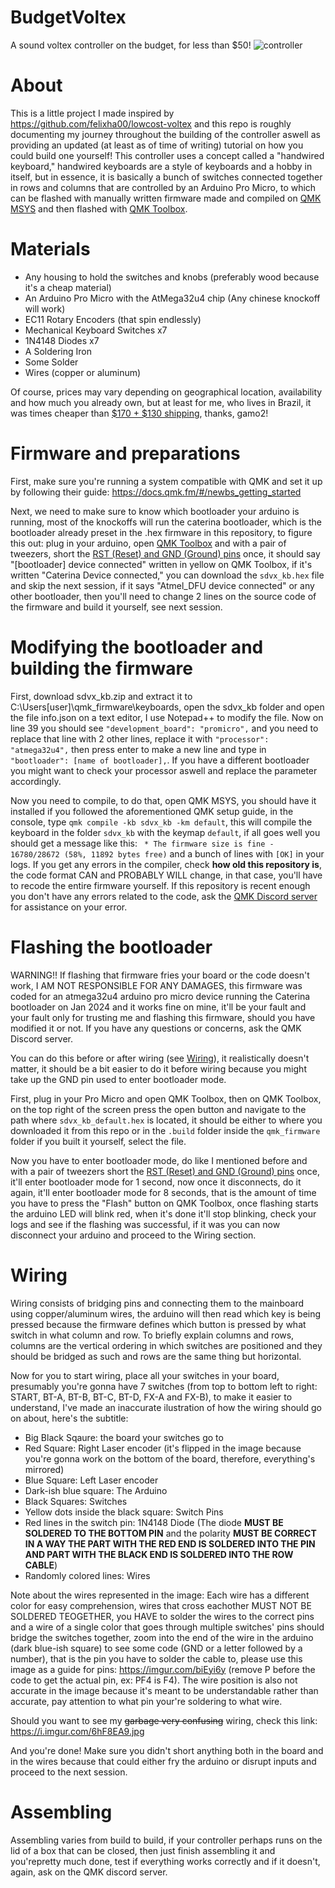 # BudgetVoltex
A sound voltex controller on the budget, for less than $50!
![controller](https://i.imgur.com/mXFU2QD.jpg)
# About
This is a little project I made inspired by https://github.com/felixha00/lowcost-voltex and this repo is roughly documenting my journey throughout the building of the controller aswell as providing an updated (at least as of time of writing) tutorial on how you could build one yourself!
This controller uses a concept called a "handwired keyboard," handwired keyboards are a style of keyboards and a hobby in itself, but in essence, it is basically a bunch of switches connected together in rows and columns that are controlled by an Arduino Pro Micro, to which can be flashed with manually written firmware made and compiled on [QMK MSYS](https://msys.qmk.fm) and then flashed with [QMK Toolbox](https://github.com/qmk/qmk_toolbox).
# Materials
* Any housing to hold the switches and knobs (preferably wood because it's a cheap material)
* An Arduino Pro Micro with the AtMega32u4 chip (Any chinese knockoff will work)
* EC11 Rotary Encoders (that spin endlessly)
* Mechanical Keyboard Switches x7
* 1N4148 Diodes x7
* A Soldering Iron
* Some Solder
* Wires (copper or aluminum)
  
Of course, prices may vary depending on geographical location, availability and how much you already own, but at least for me, who lives in Brazil, it was times cheaper than [$170 + $130 shipping](https://imgur.com/ir808ol), thanks, gamo2!

# Firmware and preparations
First, make sure you're running a system compatible with QMK and set it up by following their guide: https://docs.qmk.fm/#/newbs_getting_started

Next, we need to make sure to know which bootloader your arduino is running, most of the knockoffs will run the caterina bootloader, which is the bootloader already preset in the .hex firmware in this repository, to figure this out: plug in your arduino, open [QMK Toolbox](https://github.com/qmk/qmk_toolbox) and with a pair of tweezers, short the [RST (Reset) and GND (Ground) pins](https://imgur.com/uM4fLvM) once, it should say "[bootloader] device connected" written in yellow on QMK Toolbox, if it's written "Caterina Device connected," you can download the ``sdvx_kb.hex`` file and skip the next session, if it says "Atmel_DFU device connected" or any other bootloader, then you'll need to change 2 lines on the source code of the firmware and build it yourself, see next session.

# Modifying the bootloader and building the firmware
First, download sdvx_kb.zip and extract it to C:\Users\[user]\qmk_firmware\keyboards, open the sdvx_kb folder and open the file info.json on a text editor, I use Notepad++ to modify the file. Now on line 39 you should see ``"development_board": "promicro",`` and you need to replace that line with 2 other lines, replace it with ``"processor": "atmega32u4",`` then press enter to make a new line and type in ``"bootloader": [name of bootloader],``. If you have a different bootloader you might want to check your processor aswell and replace the parameter accordingly.

Now you need to compile, to do that, open QMK MSYS, you should have it installed if you followed the aforementioned QMK setup guide, in the console, type ``qmk compile -kb sdvx_kb -km default``, this will compile the keyboard in the folder ``sdvx_kb`` with the keymap ``default``, if all goes well you should get a message like this: `` * The firmware size is fine - 16780/28672 (58%, 11892 bytes free)`` and a bunch of lines with ``[OK]`` in your logs.
If you get any errors in the compiler, check **how old this repository is**, the code format CAN and PROBABLY WILL change, in that case, you'll have to recode the entire firmware yourself. If this repository is recent enough you don't have any errors related to the code, ask the [QMK Discord server](https://discord.gg/qmk) for assistance on your error.

# Flashing the bootloader
WARNING!! If flashing that firmware fries your board or the code doesn't work, I AM NOT RESPONSIBLE FOR ANY DAMAGES, this firmware was coded for an atmega32u4 arduino pro micro device running the Caterina bootloader on Jan 2024 and it works fine on mine, it'll be your fault and your fault only for trusting me and flashing this firmware, should you have modified it or not. If you have any questions or concerns, ask the QMK Discord server.

You can do this before or after wiring (see [Wiring](https://github.com/M4th3wIsntHere/BudgetVoltex/blob/main/README.md#wiring)), it realistically doesn't matter, it should be a bit easier to do it before wiring because you might take up the GND pin used to enter bootloader mode.

First, plug in your Pro Micro and open QMK Toolbox, then on QMK Toolbox, on the top right of the screen press the open button and navigate to the path where ``sdvx_kb_default.hex`` is located, it should be either to where you downloaded it from this repo or in the ``.build`` folder inside the ``qmk_firmware`` folder if you built it yourself, select the file.

Now you have to enter bootloader mode, do like I mentioned before and with a pair of tweezers short the [RST (Reset) and GND (Ground) pins](https://imgur.com/uM4fLvM) once, it'll enter bootloader mode for 1 second, now once it disconnects, do it again, it'll enter bootloader mode for 8 seconds, that is the amount of time you have to press the "Flash" button on QMK Toolbox, once flashing starts the arduino LED will blink red, when it's done it'll stop blinking, check your logs and see if the flashing was successful, if it was you can now disconnect your arduino and proceed to the Wiring section.

# Wiring
Wiring consists of bridging pins and connecting them to the mainboard using copper/aluminum wires, the arduino will then read which key is being pressed because the firmware defines which button is pressed by what switch in what column and row.
To briefly explain columns and rows, columns are the vertical ordering in which switches are positioned and they should be bridged as such and rows are the same thing but horizontal.

Now for you to start wiring, place all your switches in your board, presumably you're gonna have 7 switches (from top to bottom left to right: START, BT-A, BT-B, BT-C, BT-D, FX-A and FX-B), to make it easier to understand, I've made an inaccurate ilustration of how the wiring should go on about, here's the subtitle:

* Big Black Sqaure: the board your switches go to
* Red Square: Right Laser encoder (it's flipped in the image because you're gonna work on the bottom of the board, therefore, everything's mirrored)
* Blue Square: Left Laser encoder
* Dark-ish blue square: The Arduino
* Black Squares: Switches
* Yellow dots inside the black square: Switch Pins
* Red lines in the switch pin: 1N4148 Diode (The diode **MUST BE SOLDERED TO THE BOTTOM PIN** and the polarity **MUST BE CORRECT IN A WAY THE PART WITH THE RED END IS SOLDERED INTO THE PIN AND PART WITH THE BLACK END IS SOLDERED INTO THE ROW CABLE**)
* Randomly colored lines: Wires

Note about the wires represented in the image: Each wire has a different color for easy comprehension, wires that cross eachother MUST NOT BE SOLDERED TEOGETHER, you HAVE to solder the wires to the correct pins and a wire of a single color that goes through multiple switches' pins should bridge the switches together, zoom into the end of the wire in the arduino (dark blue-ish square) to see some code (GND or a letter followed by a number), that is the pin you have to solder the cable to, please use this image as a guide for pins: https://imgur.com/biEyi6y (remove P before the code to get the actual pin, ex: PF4 is F4). The wire position is also not accurate in the image because it's meant to be understandable rather than accurate, pay attention to what pin your're soldering to what wire.

Should you want to see my ~~garbage very confusing~~ wiring, check this link: https://i.imgur.com/6hF8EA9.jpg

And you're done! Make sure you didn't short anything both in the board and in the wires because that could either fry the arduino or disrupt inputs and proceed to the next session.

# Assembling
Assembling varies from build to build, if your controller perhaps runs on the lid of a box that can be closed, then just finish assembling it and you'repretty much done, test if everything works correctly and if it doesn't, again, ask on the QMK discord server.
